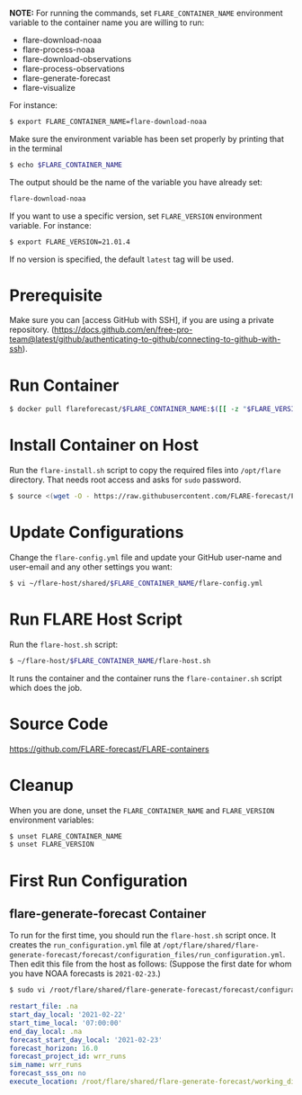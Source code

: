 **NOTE:** For running the commands, set `FLARE_CONTAINER_NAME` environment variable to the container name you are willing to run:
- flare-download-noaa
- flare-process-noaa
- flare-download-observations
- flare-process-observations
- flare-generate-forecast
- flare-visualize

For instance:

```bash
$ export FLARE_CONTAINER_NAME=flare-download-noaa
```

Make sure the environment variable has been set properly by printing that in the terminal

```bash
$ echo $FLARE_CONTAINER_NAME
```

The output should be the name of the variable you have already set:

```bash
flare-download-noaa
```

If you want to use a specific version, set `FLARE_VERSION` environment variable. For instance:

```bash
$ export FLARE_VERSION=21.01.4
```

If no version is specified, the default `latest` tag will be used.


# Prerequisite

Make sure you can [access GitHub with SSH], if you are using a private repository. (https://docs.github.com/en/free-pro-team@latest/github/authenticating-to-github/connecting-to-github-with-ssh).


# Run Container

```bash
$ docker pull flareforecast/$FLARE_CONTAINER_NAME:$([[ -z "$FLARE_VERSION" ]] && echo 'latest' || echo "$FLARE_VERSION")
```


# Install Container on Host

Run the `flare-install.sh` script to copy the required files into `/opt/flare` directory. That needs root access and asks for `sudo` password.

```bash
$ source <(wget -O - https://raw.githubusercontent.com/FLARE-forecast/FLARE-containers/$([[ -z "$FLARE_VERSION" ]] && echo 'latest' || echo "$FLARE_VERSION")/commons/flare-install.sh | /usr/bin/env bash -s $FLARE_CONTAINER_NAME $([[ -z "$FLARE_VERSION" ]] && echo 'latest' || echo "$FLARE_VERSION"))
```


# Update Configurations

Change the `flare-config.yml` file and update your GitHub user-name and user-email and any other settings you want:

```bash
$ vi ~/flare-host/shared/$FLARE_CONTAINER_NAME/flare-config.yml
```


# Run FLARE Host Script

Run the `flare-host.sh` script:

```bash
$ ~/flare-host/$FLARE_CONTAINER_NAME/flare-host.sh
```

It runs the container and the container runs the `flare-container.sh` script which does the job.


# Source Code

https://github.com/FLARE-forecast/FLARE-containers


# Cleanup

When you are done, unset the `FLARE_CONTAINER_NAME` and `FLARE_VERSION` environment variables:

```bash
$ unset FLARE_CONTAINER_NAME
$ unset FLARE_VERSION
```

# First Run Configuration

## flare-generate-forecast Container

To run for the first time, you should run the `flare-host.sh` script once. It creates the `run_configuration.yml` file at `/opt/flare/shared/flare-generate-forecast/forecast/configuration_files/run_configuration.yml`. Then edit this file from the host as follows: (Suppose the first date for whom you have NOAA forecasts is `2021-02-23`.)

```bash
$ sudo vi /root/flare/shared/flare-generate-forecast/forecast/configuration_files/run_configuration.yml
```

```yaml
restart_file: .na
start_day_local: '2021-02-22'
start_time_local: '07:00:00'
end_day_local: .na
forecast_start_day_local: '2021-02-23'
forecast_horizon: 16.0
forecast_project_id: wrr_runs
sim_name: wrr_runs
forecast_sss_on: no
execute_location: /root/flare/shared/flare-generate-forecast/working_directory
```
